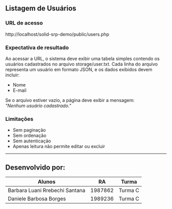 ## Listagem de Usuários

### URL de acesso
http://localhost/solid-srp-demo/public/users.php

###  Expectativa de resultado
Ao acessar a URL, o sistema deve exibir uma tabela simples contendo os usuários cadastrados no arquivo storage/user.txt. Cada linha do arquivo representa um usuário em formato JSON, e os dados exibidos devem incluir:

- Nome
- E-mail

Se o arquivo estiver vazio, a página deve exibir a mensagem:  
*"Nenhum usuário cadastrado."*

### Limitações
- Sem paginação
- Sem ordenação
- Sem autenticação
- Apenas leitura não permite editar ou excluir 

---
## Desenvolvido por:
| Alunos | RA | Turma|
| -------- | ----- | ----------- |
|Barbara Luani Rrebechi Santana|1987862|Turma C|
|Daniele Barbosa Borges|1989236|Turma C |